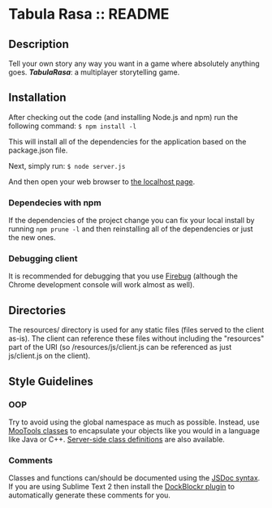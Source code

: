 Tabula Rasa :: README
====================

Description
---------------------

Tell your own story any way you want in a game where absolutely anything goes. ***TabulaRasa***: a multiplayer storytelling game.

Installation
---------------------

After checking out the code (and installing Node.js and npm) run the following command: `$ npm install -l`

This will install all of the dependencies for the application based on the package.json file.

Next, simply run: `$ node server.js`

And then open your web browser to [the localhost page](http://localhost:8888).

### Dependecies with npm
If the dependencies of the project change you can fix your local install by running `npm prune -l` and then reinstalling all of the dependencies or just the new ones.

### Debugging client
It is recommended for debugging that you use [Firebug](http://getfirebug.com/) (although the Chrome development console will work almost as well).


Directories
---------------------

The resources/ directory is used for any static files (files served to the client as-is). The client can reference these files without including the "resources" part of the URI (so /resources/js/client.js can be referenced as just js/client.js on the client).


Style Guidelines
--------------------

### OOP
Try to avoid using the global namespace as much as possible. Instead, use [MooTools classes](http://mootools.net/docs/core/Class/Class) to encapsulate your objects like you would in a language like Java or C++. [Server-side class definitions](https://npmjs.org/package/mootools) are also available.

### Comments
Classes and functions can/should be documented using the [JSDoc syntax](http://en.wikipedia.org/wiki/JSDoc). If you are using Sublime Text 2 then install the [DockBlockr plugin](https://tutsplus.com/lesson/docblockr/) to automatically generate these comments for you.